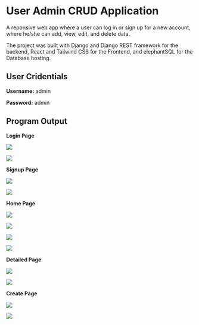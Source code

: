 # User Admin CRUD Application

A reponsive web app where a user can log in or sign up for a new account, where he/she can add, view, edit, and delete data.

The project was built with Django and Django REST framework for the backend, React and Tailwind CSS for the Frontend, and elephantSQL for the Database hosting.

## User Cridentials

**Username:** admin

**Password:** admin

## Program Output

**Login Page**

![](./src/static/login.jpg)

![](./src/static/logphone.jpg)

**Signup Page**

![](./src/static/signup.jpg)

![](./src/static/signphone.jpg)

**Home Page**

![](./src/static/home.jpg)

![](./src/static/home1.jpg)

![](./src/static/afterDelete.jpg)

![](./src/static/homephone.jpg)

**Detailed Page**

![](./src/static/detail.jpg)

![](./src/static/editphone.jpg)

**Create Page**

![](./src/static/create.jpg)

![](./src/static/createphone.jpg)

